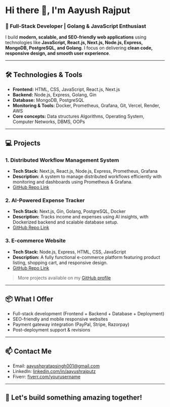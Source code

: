 # Hi there 👋, I'm Aayush Rajput

### 🚀 Full-Stack Developer | Golang & JavaScript Enthusiast

I build **modern, scalable, and SEO-friendly web applications** using technologies like **JavaScript, React.js, Next.js, Node.js, Express, MongoDB, PostgreSQL, and Golang**. I focus on delivering **clean code, responsive design, and smooth user experience**.

---

## 🛠 Technologies & Tools

- **Frontend:** HTML, CSS, JavaScript, React.js, Next.js  
- **Backend:** Node.js, Express, Golang, Gin  
- **Database:** MongoDB, PostgreSQL  
- **Monitoring & Tools:** Docker, Prometheus, Grafana, Git, Vercel, Render, AWS  
- **Core concepts:** Data structures Algorithms, Operating System, Computer Networks, DBMS, OOPs
---

## 💻 Projects

### 1. Distributed Workflow Management System
- **Tech Stack:** Next.js, React.js, Node.js, Express, Prometheus, Grafana  
- **Description:** A system to manage distributed workflows efficiently with monitoring and dashboards using Prometheus & Grafana.  
- [GitHub Repo Link](#)  

### 2. AI-Powered Expense Tracker
- **Tech Stack:** Next.js, Gin, Golang, PostgreSQL, Docker  
- **Description:** Tracks income and expenses using AI insights, with Dockerized backend and scalable database setup.  
- [GitHub Repo Link](#)  

### 3. E-commerce Website
- **Tech Stack:** Node.js, Express, HTML, CSS, JavaScript  
- **Description:** A fully functional e-commerce platform featuring product listing, shopping cart, and responsive design.  
- [GitHub Repo Link](#)  

> More projects available on my [GitHub profile](https://github.com/aayushrajputz)

---

## 📦 What I Offer

- Full-stack development (Frontend + Backend + Database + Deployment)  
- SEO-friendly and mobile responsive websites  
- Payment gateway integration (PayPal, Stripe, Razorpay)  
- Post-deployment support & revisions  

---

## 📫 Contact Me

- Email: aayushpratapsingh001@gmail.com  
- LinkedIn: [linkedin.com/in/aayushrajputz]((https://www.linkedin.com/in/aayush-rajput-38142827b/))  
- Fiverr: [fiverr.com/yourusername]([https://www.fiverr.com/aayushrajputt])  

---

## 🌟 Let's build something amazing together!


<!---
aayushrajputz/aayushrajputz is a ✨ special ✨ repository because its `README.md` (this file) appears on your GitHub profile.
You can click the Preview link to take a look at your changes.
--->
